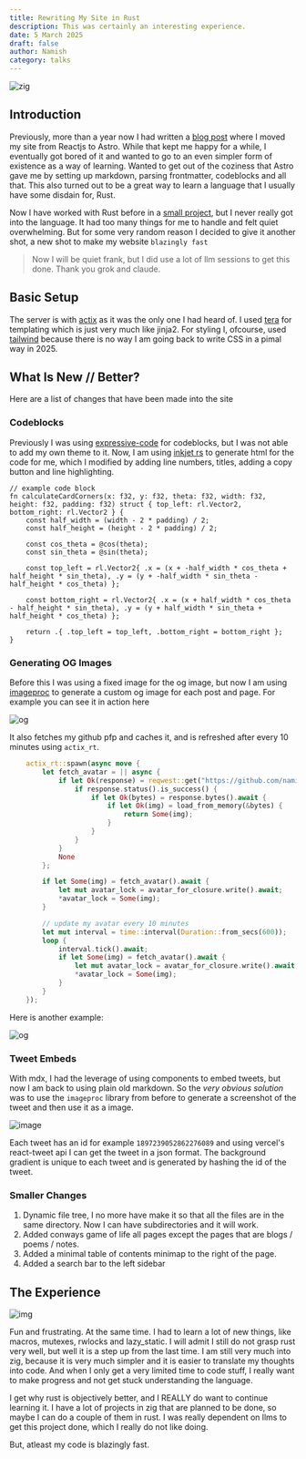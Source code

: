 ```yaml
---
title: Rewriting My Site in Rust 
description: This was certainly an interesting experience. 
date: 5 March 2025
draft: false
author: Namish 
category: talks
---
```


![zig](https://raw.githubusercontent.com/cat-milk/Anime-Girls-Holding-Programming-Books/master/Rust/Nene_Sakura_Rust.png)

## Introduction

Previously, more than a year now I had written a [blog post](/blog/misc/the-astro-experience) where I moved my site from Reactjs to Astro. While that kept me happy for a while, I eventually got bored of it and wanted to go to an even simpler form of existence as a way of learning. Wanted to get out of the coziness that Astro gave me by setting up markdown, parsing frontmatter, codeblocks and all that. This also turned out to be a great way to learn a language that I usually have some disdain for, Rust.

Now I have worked with Rust before in a [small project](https://github.com/namishh/linear), but I never really got into the language. It had too many things for me to handle and felt quiet overwhelming. But for some very random reason I decided to give it another shot, a new shot to make my website `blazingly fast`

> Now I will be quiet frank, but I did use a lot of llm sessions to get this done. Thank you grok and claude.

## Basic Setup

The server is with [actix](https://actix.rs) as it was the only one I had heard of. I used [tera](https://keats.github.io/tera/docs/) for templating which is just very much like jinja2. For styling I, ofcourse, used [tailwind](https://tailwindcss.com/) because there is no way I am going back to write CSS in a pimal way in 2025.

## What Is New // Better?

Here are a list of changes that have been made into the site

### Codeblocks

Previously I was using [expressive-code](https://expressive-code.com/) for codeblocks, but I was not able to add my own theme to it. Now, I am using [inkjet rs](https://docs.rs/inkjet/latest/inkjet/) to generate html for the code for me, which I modified by adding line numbers, titles, adding a copy button and line highlighting.  

```zig title="math.zig" del={1} add={4-6} {9}
// example code block
fn calculateCardCorners(x: f32, y: f32, theta: f32, width: f32, height: f32, padding: f32) struct { top_left: rl.Vector2, bottom_right: rl.Vector2 } {
    const half_width = (width - 2 * padding) / 2;
    const half_height = (height - 2 * padding) / 2;

    const cos_theta = @cos(theta);
    const sin_theta = @sin(theta);

    const top_left = rl.Vector2{ .x = (x + -half_width * cos_theta + half_height * sin_theta), .y = (y + -half_width * sin_theta - half_height * cos_theta) };

    const bottom_right = rl.Vector2{ .x = (x + half_width * cos_theta - half_height * sin_theta), .y = (y + half_width * sin_theta + half_height * cos_theta) };

    return .{ .top_left = top_left, .bottom_right = bottom_right };
}
```

### Generating OG Images

Before this I was using a fixed image for the og image, but now I am using [imageproc](https://docs.rs/imageproc/latest/imageproc/) to generate a custom og image for each post and page. For example you can see it in action here

![og](/og/web/stuff)

It also fetches my github pfp and caches it, and is refreshed after every 10 minutes using `actix_rt`.

```rust title="pfp-refreshing"
    actix_rt::spawn(async move {
        let fetch_avatar = || async {
            if let Ok(response) = reqwest::get("https://github.com/namishh.png").await {
                if response.status().is_success() {
                    if let Ok(bytes) = response.bytes().await {
                        if let Ok(img) = load_from_memory(&bytes) {
                            return Some(img);
                        }
                    }
                }
            }
            None
        };

        if let Some(img) = fetch_avatar().await {
            let mut avatar_lock = avatar_for_closure.write().await;
            *avatar_lock = Some(img);
        }

        // update my avatar every 10 minutes
        let mut interval = time::interval(Duration::from_secs(600));
        loop {
            interval.tick().await;
            if let Some(img) = fetch_avatar().await {
                let mut avatar_lock = avatar_for_closure.write().await;
                *avatar_lock = Some(img);
            }
        }
    });
```

Here is another example:

![og](/og/content/blog/misc/rewrite)

### Tweet Embeds

With mdx, I had the leverage of using components to embed tweets, but now I am back to using plain old markdown. So the *very obvious solution* was to use the `imageproc` library from before to generate a screenshot of the tweet and then use it as a image.

![image](/tweet/1897239052862276089)


Each tweet has an id for example `1897239052862276089` and using vercel's react-tweet api I can get the tweet in a json format. The background gradient is unique to each tweet and is generated by hashing the id of the tweet.


### Smaller Changes

1. Dynamic file tree, I no more have make it so that all the files are in the same directory. Now I can have subdirectories and it will work.
2. Added conways game of life all pages except the pages that are blogs / poems / notes.
3. Added a minimal table of contents minimap to the right of the page.
4. Added a search bar to the left sidebar


## The Experience

![img](https://raw.githubusercontent.com/cat-milk/Anime-Girls-Holding-Programming-Books/master/Rust/Miyamizu_Mitsuha_On_Ownership_And_Borrowing.jpg)

Fun and frustrating. At the same time. I had to learn a lot of new things, like macros, mutexes, rwlocks and lazy_static. I will admit I still do not grasp rust very well, but well it is a step up from the last time. I am still very much into zig, because it is very much simpler and it is easier to translate my thoughts into code. And when I only get a very limited time to code stuff, I really want to make progress and not get stuck understanding the language. 

I get why rust is objectively better, and I REALLY do want to continue learning it. I have a lot of projects in zig that are planned to be done, so maybe I can do a couple of them in rust. I was really dependent on llms to get this project done, which I really do not like doing. 

But, atleast my code is blazingly fast.